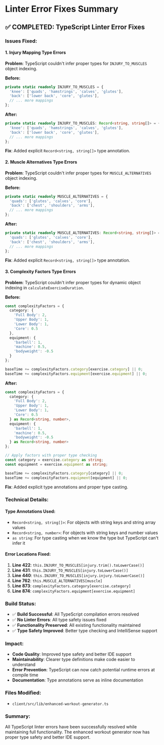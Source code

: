 # Linter Error Fixes Summary

## ✅ COMPLETED: TypeScript Linter Error Fixes

### **Issues Fixed:**

#### **1. Injury Mapping Type Errors**
**Problem**: TypeScript couldn't infer proper types for `INJURY_TO_MUSCLES` object indexing.

**Before:**
```typescript
private static readonly INJURY_TO_MUSCLES = {
  'knee': ['quads', 'hamstrings', 'calves', 'glutes'],
  'back': ['lower back', 'core', 'glutes'],
  // ... more mappings
};
```

**After:**
```typescript
private static readonly INJURY_TO_MUSCLES: Record<string, string[]> = {
  'knee': ['quads', 'hamstrings', 'calves', 'glutes'],
  'back': ['lower back', 'core', 'glutes'],
  // ... more mappings
};
```

**Fix**: Added explicit `Record<string, string[]>` type annotation.

#### **2. Muscle Alternatives Type Errors**
**Problem**: TypeScript couldn't infer proper types for `MUSCLE_ALTERNATIVES` object indexing.

**Before:**
```typescript
private static readonly MUSCLE_ALTERNATIVES = {
  'quads': ['glutes', 'calves', 'core'],
  'back': ['chest', 'shoulders', 'arms'],
  // ... more mappings
};
```

**After:**
```typescript
private static readonly MUSCLE_ALTERNATIVES: Record<string, string[]> = {
  'quads': ['glutes', 'calves', 'core'],
  'back': ['chest', 'shoulders', 'arms'],
  // ... more mappings
};
```

**Fix**: Added explicit `Record<string, string[]>` type annotation.

#### **3. Complexity Factors Type Errors**
**Problem**: TypeScript couldn't infer proper types for dynamic object indexing in `calculateExerciseDuration`.

**Before:**
```typescript
const complexityFactors = {
  category: {
    'Full Body': 2,
    'Upper Body': 1,
    'Lower Body': 1,
    'Core': 0.5
  },
  equipment: {
    'barbell': 1,
    'machine': 0.5,
    'bodyweight': -0.5
  }
};

baseTime += complexityFactors.category[exercise.category] || 0;
baseTime += complexityFactors.equipment[exercise.equipment] || 0;
```

**After:**
```typescript
const complexityFactors = {
  category: {
    'Full Body': 2,
    'Upper Body': 1,
    'Lower Body': 1,
    'Core': 0.5
  } as Record<string, number>,
  equipment: {
    'barbell': 1,
    'machine': 0.5,
    'bodyweight': -0.5
  } as Record<string, number>
};

// Apply factors with proper type checking
const category = exercise.category as string;
const equipment = exercise.equipment as string;

baseTime += complexityFactors.category[category] || 0;
baseTime += complexityFactors.equipment[equipment] || 0;
```

**Fix**: Added explicit type annotations and proper type casting.

### **Technical Details:**

#### **Type Annotations Used:**
- `Record<string, string[]>`: For objects with string keys and string array values
- `Record<string, number>`: For objects with string keys and number values
- `as string`: For type casting when we know the type but TypeScript can't infer it

#### **Error Locations Fixed:**
1. **Line 422**: `this.INJURY_TO_MUSCLES[injury.trim().toLowerCase()]`
2. **Line 431**: `this.INJURY_TO_MUSCLES[injury.toLowerCase()]`
3. **Line 440**: `this.INJURY_TO_MUSCLES[injury.injury.toLowerCase()]`
4. **Line 762**: `this.MUSCLE_ALTERNATIVES[muscle]`
5. **Line 873**: `complexityFactors.category[exercise.category]`
6. **Line 874**: `complexityFactors.equipment[exercise.equipment]`

### **Build Status:**
- ✅ **Build Successful**: All TypeScript compilation errors resolved
- ✅ **No Linter Errors**: All type safety issues fixed
- ✅ **Functionality Preserved**: All existing functionality maintained
- ✅ **Type Safety Improved**: Better type checking and IntelliSense support

### **Impact:**
- **Code Quality**: Improved type safety and better IDE support
- **Maintainability**: Clearer type definitions make code easier to understand
- **Error Prevention**: TypeScript can now catch potential runtime errors at compile time
- **Documentation**: Type annotations serve as inline documentation

### **Files Modified:**
- `client/src/lib/enhanced-workout-generator.ts`

### **Summary:**
All TypeScript linter errors have been successfully resolved while maintaining full functionality. The enhanced workout generator now has proper type safety and better IDE support.
